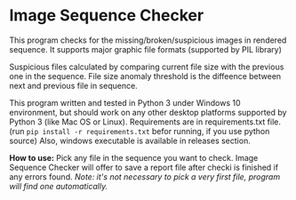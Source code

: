 # Image Sequence Checker
 This program checks for the missing/broken/suspicious images in rendered sequence. It supports major graphic file formats (supported by PIL library)

Suspicious files calculated by comparing current file size with the previous one in the sequence. File size anomaly threshold is the diffeence between next and previous file in sequence.

This program written and tested in Python 3 under Windows 10 environment, but should work on any other desktop platforms supported by Python 3 (like Mac OS or Linux). Requirements are in requirements.txt file. (run `pip install -r requirements.txt` befor running, if you use python source) Also, windows executable is available in releases section. 

**How to use:** Pick any file in the sequence you want to check. Image Sequence Checker will offer to save a report file after checki is finished if any errors found. 
_Note: it's not necessary to pick a very first file, program will find one automatically._
